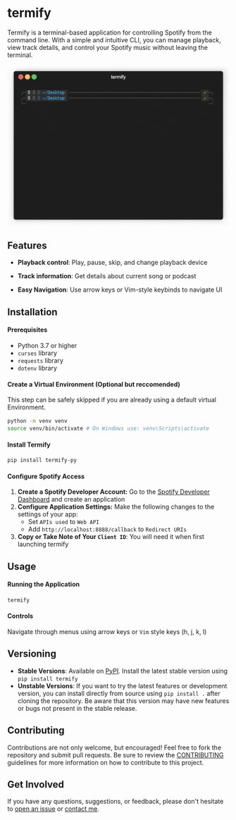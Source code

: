
# termify

Termify is a terminal-based application for controlling Spotify from the command line. With a simple and intuitive CLI, you can manage playback, view track details, and control your Spotify music without leaving the terminal.

<p align="center">
  <img src="https://github.com/evanlaube/termify/blob/main/assets/readme/demo.gif" alt="Demo of basic usage of termify"/>
</p>

## Features
- **Playback control**: Play, pause, skip, and change playback device

- **Track information**: Get details about current song or podcast

- **Easy Navigation**: Use arrow keys or Vim-style keybinds to navigate UI

## Installation

#### Prerequisites
- Python 3.7 or higher
- `curses` library
- `requests` library
- `dotenv` library

#### Create a Virtual Environment (Optional but reccomended)
This step can be safely skipped if you are already using a default virtual Environment.
```bash
python -m venv venv
source venv/bin/activate # On Windows use: venv\Scripts\activate
```

#### Install Termify
```bash
pip install termify-py
```


#### Configure Spotify Access
1. **Create a Spotify Developer Account:** Go to the [Spotify Developer Dashboard](https://developer.spotify.com/dashboard) and create an application
1. **Configure Application Settings:** Make the following changes to the settings of your app:
    - Set `APIs used` to `Web API`
    - Add `http://localhost:8888/callback` to `Redirect URIs`
1. **Copy or Take Note of Your `Client ID`**: You will need it when first launching termify


## Usage

#### Running the Application
```bash
termify
```

#### Controls
Navigate through menus using arrow keys or `Vim` style keys (h, j, k, l)

## Versioning
- **Stable Versions**: Available on [PyPI](https://pypi.org). Install the latest stable version using `pip install termify`
- **Unstable Versions**: If you want to try the latest features or development version, you can install directly from source using `pip install .` after cloning the repository. Be aware that this version may have new features or bugs not present in the stable release.

## Contributing
Contributions are not only welcome, but encouraged! Feel free to fork the repository and submit pull requests. Be sure to review the [CONTRIBUTING](CONTRIBUTING.md) guidelines for more information on how to contribute to this project.

## Get Involved
 
If you have any questions, suggestions, or feedback, please don't hesitate to [open an issue](https://github.com/evanlaube/termify/issues) or [contact me](mailto:laubeevan@gmail.com).

